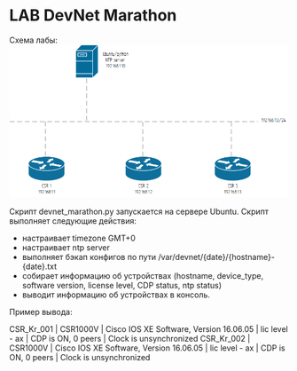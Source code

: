 # LAB DevNet Marathon
Схема лабы:
![Схема](https://github.com/dypa4mok/DevNet_Maraton/blob/master/Lab_scheme.png)

Скрипт devnet_marathon.py запускается на сервере Ubuntu.
Скрипт выполняет следующие действия:
  - настраивает timezone GMT+0
  - настраивает ntp server
  - выполняет бэкап конфигов по пути /var/devnet/{date}/{hostname}-{date}.txt
  - собирает информацию об устройствах (hostname, device_type, software version, license level, CDP status, ntp status)
  - выводит информацию об устройствах в консоль. 

Пример вывода:
  
CSR_Kr_001 |  CSR1000V  |  Cisco IOS XE Software, Version 16.06.05  |  lic level - ax |  CDP is ON, 0 peers  | Clock is unsynchronized
CSR_Kr_002 |  CSR1000V  |  Cisco IOS XE Software, Version 16.06.05  |  lic level - ax |  CDP is ON, 0 peers  | Clock is unsynchronized
